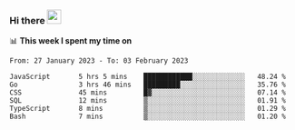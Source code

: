 ### Hi there <a href="https://www.gautamkrishnar.com/"><img src="https://media.giphy.com/media/hvRJCLFzcasrR4ia7z/giphy.gif" width="25px"></a>

📊 **This week I spent my time on**

<!--START_SECTION:waka-->

```text
From: 27 January 2023 - To: 03 February 2023

JavaScript       5 hrs 5 mins    ████████████░░░░░░░░░░░░░   48.24 %
Go               3 hrs 46 mins   █████████░░░░░░░░░░░░░░░░   35.76 %
CSS              45 mins         █▓░░░░░░░░░░░░░░░░░░░░░░░   07.14 %
SQL              12 mins         ▒░░░░░░░░░░░░░░░░░░░░░░░░   01.91 %
TypeScript       8 mins          ▒░░░░░░░░░░░░░░░░░░░░░░░░   01.29 %
Bash             7 mins          ▒░░░░░░░░░░░░░░░░░░░░░░░░   01.20 %
```

<!--END_SECTION:waka-->
